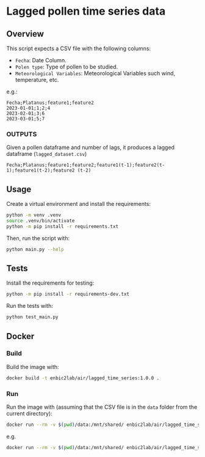 # Lagged pollen time series data

## Overview

This script expects a CSV file with the following columns:

- `Fecha`: Date Column.
- `Polen type`: Type of pollen to be studied.
- `Meteorological Variables`: Meteorological Variables such wind, temperature, etc.

e.g.:

```csv
Fecha;Platanus;feature1;feature2
2023-01-01;1;2;4
2023-02-01;3;6
2023-03-01;5;7
```
### OUTPUTS
Given a pollen dataframe and number of lags, it produces a lagged dataframe (`lagged_dataset.csv`)
```csv
Fecha;Platanus;feature1;feature2;feature1(t-1);feature2(t-1);feature1(t-2);feature2 (t-2)
```

## Usage

Create a virtual environment and install the requirements:

```sh
python -m venv .venv
source .venv/bin/activate
python -m pip install -r requirements.txt
```

Then, run the script with:

```sh
python main.py --help
```

## Tests

Install the requirements for testing:

```sh
python -m pip install -r requirements-dev.txt
```

Run the tests with:

```sh
python test_main.py
```

## Docker

### Build

Build the image with:

```sh
docker build -t enbic2lab/air/lagged_time_series:1.0.0 .
```

### Run

Run the image with (assuming that the CSV file is in the `data` folder from the current directory):

```sh
docker run --rm -v $(pwd)/data:/mnt/shared/ enbic2lab/air/lagged_time_series:1.0.0 --help
```

e.g.

```sh
docker run --rm -v $(pwd)/data:/mnt/shared/ enbic2lab/air/lagged_time_series:1.0.0 --filepath "/mnt/shared/split_dataset.csv" --delimiter ";" --date-column "fecha" --lags 12 --pollen-column "Platanus" --output "/mnt/shared/lagged_time_series.csv"
```